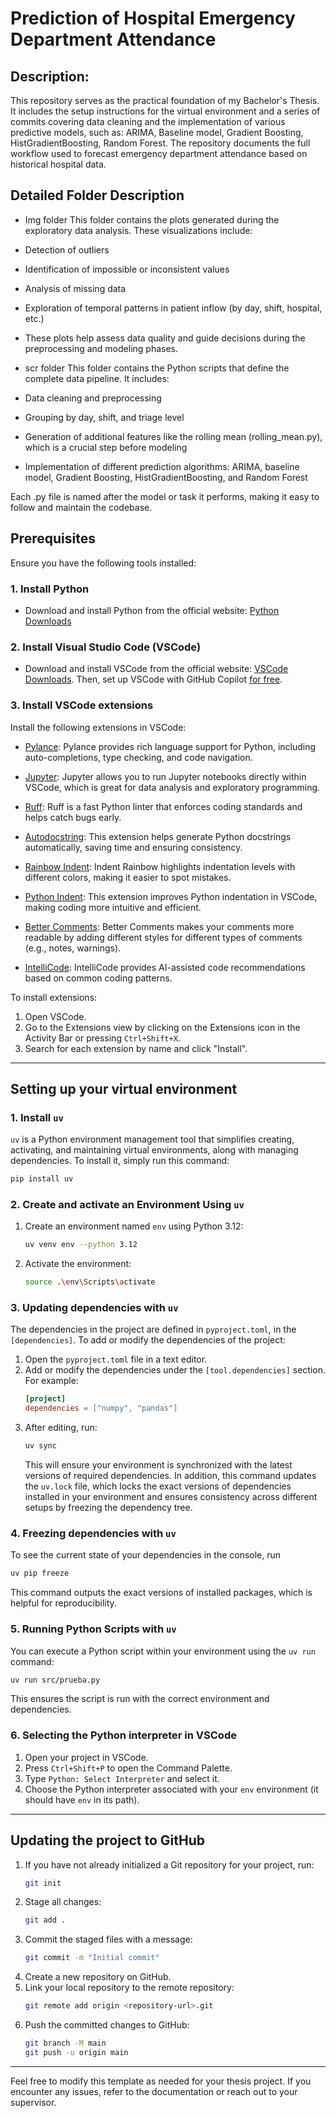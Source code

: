 # Prediction of Hospital Emergency Department Attendance

## Description:

This repository serves as the practical foundation of my Bachelor's Thesis. It includes the setup instructions for the virtual environment and a series of commits covering data cleaning and the implementation of various predictive models, such as: ARIMA, Baseline model, Gradient Boosting, HistGradientBoosting, Random Forest.
The repository documents the full workflow used to forecast emergency department attendance based on historical hospital data.

## Detailed Folder Description
- Img folder
This folder contains the plots generated during the exploratory data analysis. These visualizations include:
* Detection of outliers

* Identification of impossible or inconsistent values

* Analysis of missing data

* Exploration of temporal patterns in patient inflow (by day, shift, hospital, etc.)

* These plots help assess data quality and guide decisions during the preprocessing and modeling phases.

- scr folder
This folder contains the Python scripts that define the complete data pipeline. It includes:

* Data cleaning and preprocessing

* Grouping by day, shift, and triage level

* Generation of additional features like the rolling mean (rolling_mean.py), which is a crucial step before modeling

* Implementation of different prediction algorithms: ARIMA, baseline model, Gradient Boosting, HistGradientBoosting, and Random Forest

Each .py file is named after the model or task it performs, making it easy to follow and maintain the codebase.


## Prerequisites

Ensure you have the following tools installed:

### 1. Install Python
- Download and install Python from the official website: [Python Downloads](https://www.python.org/downloads/)

### 2. Install Visual Studio Code (VSCode)
- Download and install VSCode from the official website: [VSCode Downloads](https://code.visualstudio.com/). Then, set up VSCode with GitHub Copilot [for free](https://code.visualstudio.com/docs/copilot/setup-simplified). 

### 3. Install VSCode extensions
Install the following extensions in VSCode:

- [Pylance](https://marketplace.visualstudio.com/items?itemName=ms-python.vscode-pylance): Pylance provides rich language support for Python, including auto-completions, type checking, and code navigation.

- [Jupyter](https://marketplace.visualstudio.com/items?itemName=ms-toolsai.jupyter): Jupyter allows you to run Jupyter notebooks directly within VSCode, which is great for data analysis and exploratory programming.

- [Ruff](https://marketplace.visualstudio.com/items?itemName=charliermarsh.ruff): Ruff is a fast Python linter that enforces coding standards and helps catch bugs early.

- [Autodocstring](https://marketplace.visualstudio.com/items?itemName=njpwerner.autodocstring): This extension helps generate Python docstrings automatically, saving time and ensuring consistency.

- [Rainbow Indent](https://marketplace.visualstudio.com/items?itemName=oderwat.indent-rainbow): Indent Rainbow highlights indentation levels with different colors, making it easier to spot mistakes.

- [Python Indent](https://marketplace.visualstudio.com/items?itemName=KevinRose.vsc-python-indent): This extension improves Python indentation in VSCode, making coding more intuitive and efficient.

- [Better Comments](https://marketplace.visualstudio.com/items?itemName=aaron-bond.better-comments): Better Comments makes your comments more readable by adding different styles for different types of comments (e.g., notes, warnings).

- [IntelliCode](https://marketplace.visualstudio.com/items?itemName=VisualStudioExptTeam.vscodeintellicode): IntelliCode provides AI-assisted code recommendations based on common coding patterns.

To install extensions:
1. Open VSCode.
2. Go to the Extensions view by clicking on the Extensions icon in the Activity Bar or pressing `Ctrl+Shift+X`.
3. Search for each extension by name and click "Install".

---

## Setting up your virtual environment

### 1. Install `uv`

`uv` is a Python environment management tool that simplifies creating, activating, and maintaining virtual environments, along with managing dependencies. To install it, simply run this command:

```bash
pip install uv
```

### 2. Create and activate an Environment Using `uv`

1. Create an environment named `env` using Python 3.12:
   ```bash
   uv venv env --python 3.12
   ```

2. Activate the environment:
     ```bash
     source .\env\Scripts\activate
     ```

### 3. Updating dependencies with `uv`

The dependencies in the project are defined in `pyproject.toml`, in the `[dependencies]`. To add or modify the dependencies of the project:
1. Open the `pyproject.toml` file in a text editor.
2. Add or modify the dependencies under the `[tool.dependencies]` section. For example:
   ```toml
   [project]
   dependencies = ["numpy", "pandas"]
   ```
3. After editing, run:
   ```bash
   uv sync
   ```
    This will ensure your environment is synchronized with the latest versions of required dependencies. In addition, this command updates  the `uv.lock` file, which locks the exact versions of dependencies installed in your environment and ensures consistency across different setups by freezing the dependency tree.


### 4. Freezing dependencies with `uv`

To see the current state of your dependencies in the console, run

```bash
uv pip freeze
```

This command outputs the exact versions of installed packages, which is helpful for reproducibility.

### 5. Running Python Scripts with `uv`

You can execute a Python script within your environment using the `uv run` command:

```bash
uv run src/prueba.py
```

This ensures the script is run with the correct environment and dependencies.


### 6. Selecting the Python interpreter in VSCode

1. Open your project in VSCode.
2. Press `Ctrl+Shift+P` to open the Command Palette.
3. Type `Python: Select Interpreter` and select it.
4. Choose the Python interpreter associated with your `env` environment (it should have `env` in its path).

---

## Updating the project to GitHub

1. If you have not already initialized a Git repository for your project, run:
    ```bash
    git init
    ```
2. Stage all changes:
    ```bash
    git add .
    ```
3. Commit the staged files with a message:
    ```bash
    git commit -m "Initial commit"
    ```
4. Create a new repository on GitHub.
5. Link your local repository to the remote repository:
   ```bash
   git remote add origin <repository-url>.git
   ```
6. Push the committed changes to GitHub:
    ```bash
    git branch -M main
    git push -u origin main
    ```

---

Feel free to modify this template as needed for your thesis project. If you encounter any issues, refer to the documentation or reach out to your supervisor.
